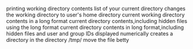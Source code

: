 printing working directory
contents list of your current directory
changes the working directory to user's home directory
current working directory contents in a long format
current directory contents,including hidden files using the long format
current directory contents in long format,including hidden files and user and group IDs displayed numerically
creates a directory in the directory /tmp/
move the file betty
